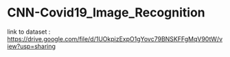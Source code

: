 # CNN-Covid19_Image_Recognition

link to dataset : https://drive.google.com/file/d/1UOkpizExpO1gYovc79BNSKFFgMqV90tW/view?usp=sharing
